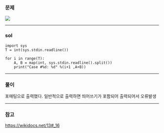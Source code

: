 ### 문제
![](https://images.velog.io/images/chestnut1044/post/8740d07f-fe13-4a04-8a37-74e4483ef56b/image.png)

---

### sol
```
import sys
T = int(sys.stdin.readline())

for i in range(T):
    A, B = map(int, sys.stdin.readline().split())
    print("Case #%d: %d" %(i+1 ,A+B))
```

---

### 풀이
포매팅으로 출력했다. 
일반적으로 출력하면 띄어쓰기가 포함되어 출력되어서 오류발생



---

### 참고
https://wikidocs.net/13#_16